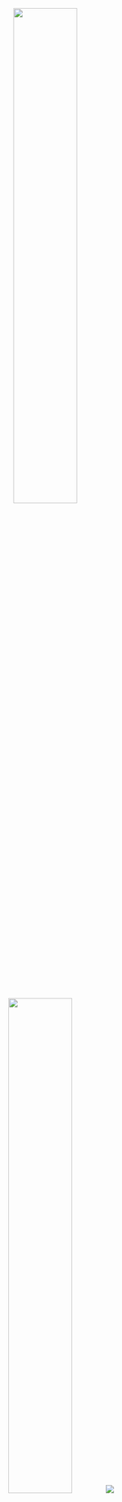 <p align="center">
  <img height="50%" width="auto" src ="https://github-readme-stats.vercel.app/api?username=zyneman&show_icons=true&count_private=true&theme=darcula&hide_border=true&hide=issues,contribs&bg_color=00000000">
  <img height="50%" width="auto" src ="https://github-readme-stats.vercel.app/api/top-langs/?username=zyneman&layout=compact&hide_border=true&theme=darcula&bg_color=00000000&langs_count=6&hide=jupyter%20notebook,tex,css,php&exclude_repo=Pacman-AI">
  <img src ="https://github-readme-streak-stats.herokuapp.com?user=zyneman&theme=darcula&hide_border=true&background=FFFFFF00">
  <br>
  <br>
</p>
